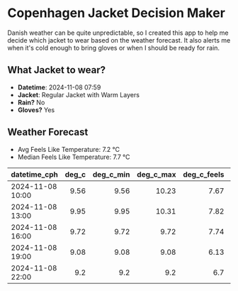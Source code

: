 
# Copenhagen Jacket Decision Maker

Danish weather can be quite unpredictable, so I created this app to help me decide which jacket to wear based on the weather forecast. 
It also alerts me when it's cold enough to bring gloves or when I should be ready for rain.

## What Jacket to wear?

- **Datetime**: 2024-11-08 07:59
- **Jacket**: Regular Jacket with Warm Layers
- **Rain?** No
- **Gloves?** Yes

## Weather Forecast
- Avg Feels Like Temperature: 7.2 °C
- Median Feels Like Temperature: 7.7 °C

| datetime_cph     |   deg_c |   deg_c_min |   deg_c_max |   deg_c_feels | weather   | wind   | rain   |
|:-----------------|--------:|------------:|------------:|--------------:|:----------|:-------|:-------|
| 2024-11-08 10:00 |    9.56 |        9.56 |       10.23 |          7.67 | Clouds    | Low    | None   |
| 2024-11-08 13:00 |    9.95 |        9.95 |       10.31 |          7.82 | Clouds    | Low    | None   |
| 2024-11-08 16:00 |    9.72 |        9.72 |        9.72 |          7.74 | Clouds    | Low    | None   |
| 2024-11-08 19:00 |    9.08 |        9.08 |        9.08 |          6.13 | Clouds    | Medium | None   |
| 2024-11-08 22:00 |    9.2  |        9.2  |        9.2  |          6.7  | Clouds    | Low    | None   |
        